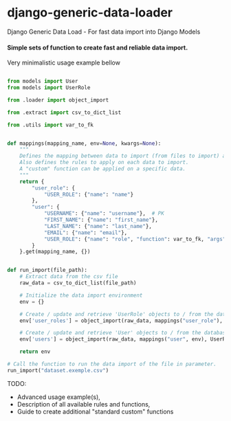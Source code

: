 # django-generic-data-loader
Django Generic Data Load - For fast data import into Django Models

#### Simple sets of function to create fast and reliable data import.

Very minimalistic usage example bellow

```python

from models import User
from models import UserRole

from .loader import object_import

from .extract import csv_to_dict_list

from .utils import var_to_fk


def mappings(mapping_name, env=None, kwargs=None):
    """
    Defines the mapping between data to import (from files to import) and the database fields,
    Also defines the rules to apply on each data to import.
    A "custom" function can be applied on a specific data.
    """
    return {
        "user_role": {
        	"USER_ROLE": {"name": "name"}
        },
        "user": {
            "USERNAME": {"name": "username"},  # PK
            "FIRST_NAME": {"name": "first_name"},
            "LAST_NAME": {"name": "last_name"},
            "EMAIL": {"name": "email"},
            "USER_ROLE": {"name": "role", "function": var_to_fk, "args": {"query": env['user_roles']}}
        }
    }.get(mapping_name, {})


def run_import(file_path):
	# Extract data from the csv file
	raw_data = csv_to_dict_list(file_path)

	# Initialize the data import environment
	env = {}

	# Create / update and retrieve 'UserRole' objects to / from the database
	env['user_roles'] = object_import(raw_data, mappings("user_role"), UserRole, "name")

	# Create / update and retrieve 'User' objects to / from the database using the previously created 'UserRole' objects
	env['users'] = object_import(raw_data, mappings("user", env), UserRole, "username")

	return env

# Call the function to run the data import of the file in parameter.
run_import("dataset.exemple.csv")

```

TODO:
- Advanced usage example(s),
- Description of all available rules and functions,
- Guide to create additional "standard custom" functions
